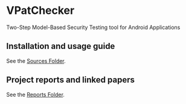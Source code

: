 # VPatChecker
Two-Step Model-Based Security Testing tool for Android Applications

## Installation and usage guide

See the [Sources Folder](https://github.com/Myshtea/VPatChecker/blob/main/Source).

## Project reports and linked papers

See the [Reports Folder](https://github.com/Myshtea/VPatChecker/blob/main/Reports).
